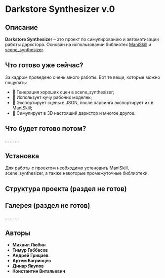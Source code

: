 # Darkstore Synthesizer v.0

## Описание  
**Darkstore Synthesizer** – это проект по симулированию и автоматизации работы даркстора. Основан на использовании библиотек [ManiSkill](https://github.com/haosulab/ManiSkill) и [scene_synthesizer](https://github.com/NVlabs/scene_synthesizer).

## Что готово уже сейчас?
За кадром проведено очень много работы. Вот те вещи, которые можно пощупать:
- 🔹 Генерация хороших сцен в scene_synthesizer;
- 🔹 Использует кучу рабочих моделек;
- 🔹 Экспортирует сцены в JSON, после парсинга экспортирует их в ManiSkill;
- 🔹 Симулирует в 3D настоящий даркстор и многое другое.

## Что будет готово потом?
...
...
...

## Установка  
Для работы с проектом необходимо установить ManiSkill, scene_synthesizer, а также некоторые промежуточные библиотеки.

## Структура проекта  (раздел не готов)
<!-- ```
darkstore_synthesizer/
│── models/          # Модели для синтеза данных
│── scripts/         # Скрипты для генерации данных
│── sandbox/         # Черновые эксперименты и тесты
│── check.py         # Валидация данных
│── gen.py           # Генерация данных
│── README.md        # Описание проекта
``` -->

## Галерея (раздел не готов)
...
...
...

## Авторы  
- **Михаил Любин**
- **Тимур Габбасов**  
- **Андрей Грицаев**
- **Артем Багринцев**
- **Динар Якупов**
- **Константин Витальевич**